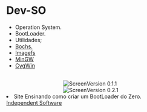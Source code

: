 # Dev-SO

<ul>
  <li>Operation System.</li>
  <li>BootLoader.</li>
  <li>
    Utilidades;
    <li><a href="http://bochs.sourceforge.net/" target="_blank">Bochs.</a></li>
    <li><a href="http://www.independent-software.com/assets/osdev/imagefs.exe" target="_blank">Imagefs</a></li>
    <li><a href="http://sourceforge.net/projects/mingw/files/" target="_blank">MinGW</a></li>
    <li><a href="http://www.cygwin.com/" target="_blank">CygWin</a></li>
  </li>
</ul>
<br/>
<img style="margin-left: 150px" src="https://i.imgur.com/7gy23iP.png" alt="Screen">Version 0.1.1</img>
<img style="margin-left: 150px" src="" alt="Screen">Version 0.2.1</img>

<li>Site Ensinando como criar um BootLoader do Zero.</li>
<a href="http://www.independent-software.com/operating-system-development.html/" target="_blank">Independent Software</a>


